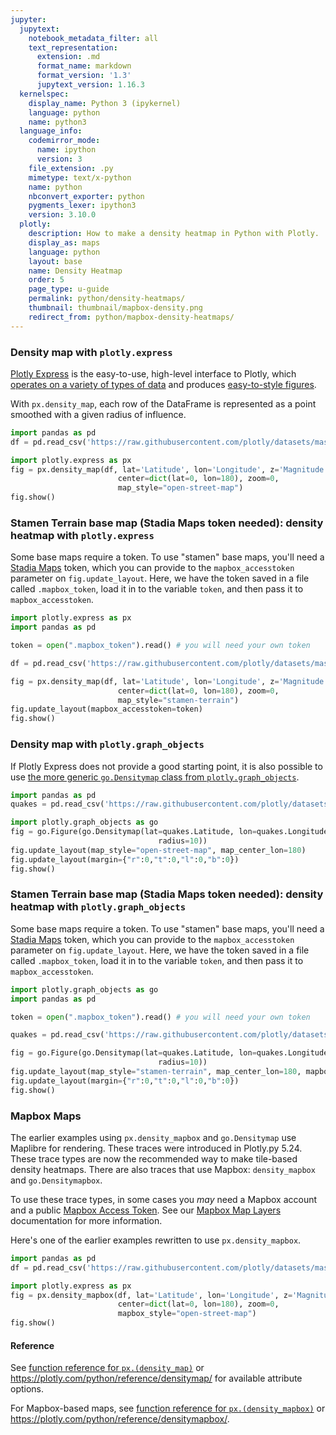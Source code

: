```yaml
---
jupyter:
  jupytext:
    notebook_metadata_filter: all
    text_representation:
      extension: .md
      format_name: markdown
      format_version: '1.3'
      jupytext_version: 1.16.3
  kernelspec:
    display_name: Python 3 (ipykernel)
    language: python
    name: python3
  language_info:
    codemirror_mode:
      name: ipython
      version: 3
    file_extension: .py
    mimetype: text/x-python
    name: python
    nbconvert_exporter: python
    pygments_lexer: ipython3
    version: 3.10.0
  plotly:
    description: How to make a density heatmap in Python with Plotly.
    display_as: maps
    language: python
    layout: base
    name: Density Heatmap
    order: 5
    page_type: u-guide
    permalink: python/density-heatmaps/
    thumbnail: thumbnail/mapbox-density.png
    redirect_from: python/mapbox-density-heatmaps/
---
```


### Density map with `plotly.express`

[Plotly Express](/python/plotly-express/) is the easy-to-use, high-level interface to Plotly, which [operates on a variety of types of data](/python/px-arguments/) and produces [easy-to-style figures](/python/styling-plotly-express/).

With `px.density_map`, each row of the DataFrame is represented as a point smoothed with a given radius of influence.

```python
import pandas as pd
df = pd.read_csv('https://raw.githubusercontent.com/plotly/datasets/master/earthquakes-23k.csv')

import plotly.express as px
fig = px.density_map(df, lat='Latitude', lon='Longitude', z='Magnitude', radius=10,
                        center=dict(lat=0, lon=180), zoom=0,
                        map_style="open-street-map")
fig.show()
```

<!-- #region -->
### Stamen Terrain base map (Stadia Maps token needed): density heatmap with `plotly.express`

Some base maps require a token. To use "stamen" base maps, you'll need a [Stadia Maps](https://www.stadiamaps.com) token, which you can provide to the `mapbox_accesstoken` parameter on `fig.update_layout`. Here, we have the token saved in a file called `.mapbox_token`, load it in to the variable `token`, and then pass it to `mapbox_accesstoken`.

```python
import plotly.express as px
import pandas as pd

token = open(".mapbox_token").read() # you will need your own token

df = pd.read_csv('https://raw.githubusercontent.com/plotly/datasets/master/earthquakes-23k.csv')

fig = px.density_map(df, lat='Latitude', lon='Longitude', z='Magnitude', radius=10,
                        center=dict(lat=0, lon=180), zoom=0,
                        map_style="stamen-terrain")
fig.update_layout(mapbox_accesstoken=token)
fig.show()
```

<!-- #endregion -->

### Density map with `plotly.graph_objects`

If Plotly Express does not provide a good starting point, it is also possible to use [the more generic `go.Densitymap` class from `plotly.graph_objects`](/python/graph-objects/).

```python
import pandas as pd
quakes = pd.read_csv('https://raw.githubusercontent.com/plotly/datasets/master/earthquakes-23k.csv')

import plotly.graph_objects as go
fig = go.Figure(go.Densitymap(lat=quakes.Latitude, lon=quakes.Longitude, z=quakes.Magnitude,
                                 radius=10))
fig.update_layout(map_style="open-street-map", map_center_lon=180)
fig.update_layout(margin={"r":0,"t":0,"l":0,"b":0})
fig.show()
```

<!-- #region -->
### Stamen Terrain base map (Stadia Maps token needed): density heatmap with `plotly.graph_objects`

Some base maps require a token. To use "stamen" base maps, you'll need a [Stadia Maps](https://www.stadiamaps.com) token, which you can provide to the `mapbox_accesstoken` parameter on `fig.update_layout`. Here, we have the token saved in a file called `.mapbox_token`, load it in to the variable `token`, and then pass it to `mapbox_accesstoken`.


```python
import plotly.graph_objects as go
import pandas as pd

token = open(".mapbox_token").read() # you will need your own token

quakes = pd.read_csv('https://raw.githubusercontent.com/plotly/datasets/master/earthquakes-23k.csv')

fig = go.Figure(go.Densitymap(lat=quakes.Latitude, lon=quakes.Longitude, z=quakes.Magnitude,
                                 radius=10))
fig.update_layout(map_style="stamen-terrain", map_center_lon=180, mapbox_accesstoken=token)
fig.update_layout(margin={"r":0,"t":0,"l":0,"b":0})
fig.show()
```
<!-- #endregion -->

<!-- #region -->
### Mapbox Maps

The earlier examples using `px.density_mapbox` and `go.Densitymap` use Maplibre for rendering. These traces were introduced in Plotly.py 5.24. These trace types are now the recommended way to make tile-based density heatmaps. There are also traces that use Mapbox: `density_mapbox` and `go.Densitymapbox`.

To use these trace types, in some cases you _may_ need a Mapbox account and a public [Mapbox Access Token](https://www.mapbox.com/studio). See our [Mapbox Map Layers](/python/mapbox-layers/) documentation for more information.

Here's one of the earlier examples rewritten to use `px.density_mapbox`.

```python
import pandas as pd
df = pd.read_csv('https://raw.githubusercontent.com/plotly/datasets/master/earthquakes-23k.csv')

import plotly.express as px
fig = px.density_mapbox(df, lat='Latitude', lon='Longitude', z='Magnitude', radius=10,
                        center=dict(lat=0, lon=180), zoom=0,
                        mapbox_style="open-street-map")
fig.show()
```

<!-- #endregion -->

#### Reference

See [function reference for `px.(density_map)`](https://plotly.com/python-api-reference/generated/plotly.express.density_mapbox) or https://plotly.com/python/reference/densitymap/ for available attribute options.

For Mapbox-based maps, see [function reference for `px.(density_mapbox)`](https://plotly.com/python-api-reference/generated/plotly.express.density_mapbox) or https://plotly.com/python/reference/densitymapbox/.
